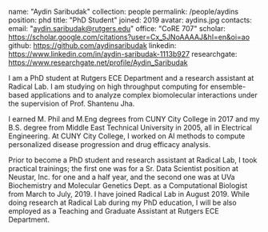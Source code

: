 name: "Aydin Saribudak"
collection: people
permalink: /people/aydins
position: phd
title: "PhD Student"
joined: 2019
avatar: aydins.jpg
contacts:
  email: "aydin.saribudak@rutgers.edu"
  office: "CoRE 707"
  scholar: https://scholar.google.com/citations?user=Cx_5JNoAAAAJ&hl=en&oi=ao
  github: https://github.com/aydinsaribudak
  linkedin: https://www.linkedin.com/in/aydin-saribudak-1113b927
  researchgate: https://www.researchgate.net/profile/Aydin_Saribudak

I am a PhD student at Rutgers ECE Department and a research assistant at Radical Lab. I am studying on high throughput computing for ensemble-based applications and to analyze complex biomolecular interactions under the supervision of Prof. Shantenu Jha.

I earned M. Phil and M.Eng degrees from CUNY City College in 2017 and my B.S. degree from Middle East Technical University in 2005, all in Electrical Engineering. At CUNY City College, I worked on AI methods to compute personalized disease progression and drug efficacy analysis.

Prior to become a PhD student and research assistant at Radical Lab, I took practical trainings; the first one was for a Sr. Data Scientist position at Neustar, Inc. for one and a half year, and the second one was at UVa Biochemistry and Molecular Genetics Dept. as a Computational Biologist from March to July, 2019. I have joined Radical Lab in August 2019. While doing research at Radical Lab during my PhD education, I will be also employed as a Teaching and Graduate Assistant at Rutgers ECE Department.
